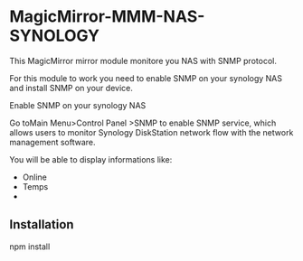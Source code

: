 # MagicMirror-MMM-NAS-SYNOLOGY

This MagicMirror mirror module monitore you NAS with SNMP protocol.

For this module to work you need to enable SNMP on your synology NAS and install SNMP on your device.

Enable SNMP on your synology NAS
 
Go toMain Menu>Control Panel >SNMP to enable SNMP service, which allows users to monitor
Synology DiskStation network flow with the network management software.

You will be able to display informations like:
 - Online
 - Temps
 - 

## Installation

npm install